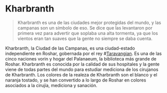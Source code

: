 # Kharbranth
> Kharbranth es una de las ciudades mejor protegidas del mundo, y las campanas son un símbolo de eso. Se dice que las levantaron por primera vez para advertir que soplaba una alta tormenta, ya que los vientos eran tan suaves que la gente no siempre se daba cuenta.

Kharbranth, la Ciudad de las Campanas, es una ciudad-estado independiente en Roshar, gobernada por el rey #[Taravangian](characters/taravangian). Es una de las cinco naciones vorin y hogar del Palanaeum, la biblioteca más grande de Roshar. Kharbranth es conocida por la calidad de sus hospitales y la gente viene de todas partes del mundo para estudiar mediciona de los cirujanos de Kharbranth. Los colores de la realeza de Kharbranth son el blanco y el naranja tostado, y se han convertido a lo largo de Roshar en colores asociados a la cirujía, mediciona y sanación. 
